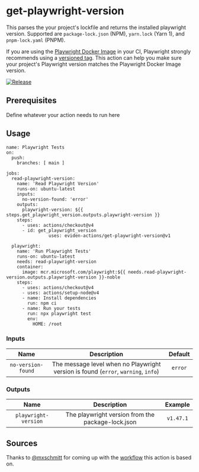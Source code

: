 # get-playwright-version

This parses the your project's lockfile and returns the installed playwright version.
Supported are `package-lock.json` (NPM), `yarn.lock` (Yarn 1), and `pnpm-lock.yaml` (PNPM).

If you are using the [Playwright Docker Image](https://mcr.microsoft.com/en-us/product/playwright/about) in your CI, Playwright strongly recommends using a [versioned tag](https://playwright.dev/docs/docker). This action can help you make sure your project's Playwright version matches the Playwright Docker Image version.

[![Release](https://github.com/eviden-actions/get-playwright-version/actions/workflows/release.yml/badge.svg#main)](https://github.com/eviden-actions/get-playwright-version/actions/workflows/release.yml)

## Prerequisites

Define whatever your action needs to run here

## Usage

```
name: Playwright Tests
on:
  push:
    branches: [ main ]

jobs:
  read-playwright-version:
    name: 'Read Playwright Version'
    runs-on: ubuntu-latest
    inputs:
      no-version-found: 'error'
    outputs:
      playwright-version: ${{ steps.get_playwright_version.outputs.playwright-version }}
    steps:
      - uses: actions/checkout@v4
      - id: get_playwright_version
				uses: eviden-actions/get-playwright-version@v1

  playwright:
    name: 'Run Playwright Tests'
    runs-on: ubuntu-latest
    needs: read-playwright-version
    container:
      image: mcr.microsoft.com/playwright:${{ needs.read-playwright-version.outputs.playwright-version }}-noble
    steps:
      - uses: actions/checkout@v4
      - uses: actions/setup-node@v4
      - name: Install dependencies
        run: npm ci
      - name: Run your tests
        run: npx playwright test
        env:
          HOME: /root
```

### Inputs

|        Name        |                                    Description                                     | Default |
| :----------------: | :--------------------------------------------------------------------------------: | :-----: |
| `no-version-found` | The message level when no Playwright version is found (`error`, `warning`, `info`) | `error` |

### Outputs

|         Name         |                    Description                    |  Example  |
| :------------------: | :-----------------------------------------------: | :-------: |
| `playwright-version` | The playwright version from the package-lock.json | `v1.47.1` |

## Sources

Thanks to [@mxschmitt](https://github.com/mxschmitt) for coming up with the [workflow](https://github.com/microsoft/playwright/issues/32483#issuecomment-2348193597) this action is based on.
